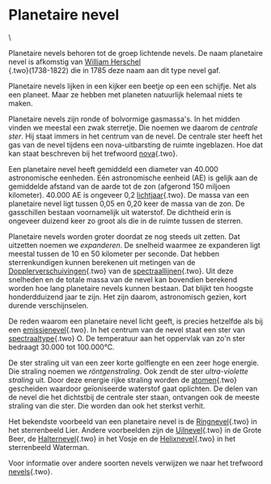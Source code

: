 # Planetaire nevel

\

Planetaire nevels behoren tot de groep lichtende nevels. De naam
planetaire nevel is afkomstig van [William Herschel\
](herschel.html){.two}(1738-1822) die in 1785 deze naam aan dit type
nevel gaf.

Planetaire nevels lijken in een kijker een beetje op een een schijfje.
Net als een planeet. Maar ze hebben met planeten natuurlijk helemaal
niets te maken.

Planetaire nevels zijn ronde of bolvormige gasmassa\'s. In het midden
vinden we meestal een zwak sterretje. Die noemen we daarom de *centrale
ster*. Hij staat immers in het centrum van de nevel. De centrale ster
heeft het gas van de nevel tijdens een nova-uitbarsting de ruimte
ingeblazen. Hoe dat kan staat beschreven bij het trefwoord
[nova](nova.html){.two}.

Een planetaire nevel heeft gemiddeld een diameter van 40.000
astronomische eenheden. Eén astronomische eenheid (AE) is gelijk aan de
gemiddelde afstand van de aarde tot de zon (afgerond 150 miljoen
kilometer). 40.000 AE is ongeveer 0,2 [lichtjaar](lichtjaa.html){.two}.
De massa van een planetaire nevel ligt tussen 0,05 en 0,20 keer de massa
van de zon. De gasschillen bestaan voornamelijk uit waterstof. De
dichtheid erin is ongeveer duizend keer zo groot als die in de ruimte
tussen de sterren.

Planetaire nevels worden groter doordat ze nog steeds uit zetten. Dat
uitzetten noemen we *expanderen*. De snelheid waarmee ze expanderen ligt
meestal tussen de 10 en 50 kilometer per seconde. Dat hebben
sterrenkundigen kunnen berekenen uit metingen van de
[Dopplerverschuivingen](dopplerv.html){.two} van de
[spectraallijnen](spectraa.html){.two}. Uit deze snelheden en de totale
massa van de nevel kan bovendien berekend worden hoe lang planetaire
nevels kunnen bestaan. Dat blijkt ten hoogste honderdduizend jaar te
zijn. Het zijn daarom, astronomisch gezien, kort durende verschijnselen.

De reden waarom een planetaire nevel licht geeft, is precies hetzelfde
als bij een [emissienevel](emissienevel.html){.two}. In het centrum van
de nevel staat een ster van [spectraaltype](spectraa.html){.two} O. De
temperatuur aan het oppervlak van zo\'n ster bedraagt 30.000 tot
100.000°C.

De ster straling uit van een zeer korte golflengte en een zeer hoge
energie. Die straling noemen we *röntgenstraling*. Ook zendt de ster
*ultra-violette straling* uit. Door deze energie rijke straling worden
de [atomen](atomen.html){.two} gescheiden waardoor geïoniseerde
waterstof gaat oplichten. De delen van de nevel die het dichtstbij de
centrale ster staan, ontvangen ook de meeste straling van die ster. Die
worden dan ook het sterkst verhit.

Het bekendste voorbeeld van een planetaire nevel is de
[Ringnevel](ringnevel.html){.two} in het sterrenbeeld Lier. Andere
voorbeelden zijn de [Uilnevel](uilnevel.html){.two} in de Grote Beer, de
[Halternevel](halterne.html){.two} in het Vosje en de
[Helixnevel](helixnev.html){.two} in het sterrenbeeld Waterman.

Voor informatie over andere soorten nevels verwijzen we naar het
trefwoord [nevels](nevels.html){.two}.
